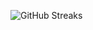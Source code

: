 ![GitHub Streaks](https://github-streaks-mqc9.onrender.com/streak/happilli/image?theme=midnight&cache_bust=1743309269&lang=ja)

